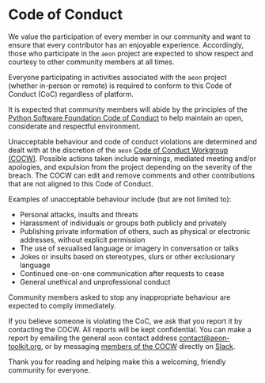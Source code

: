 # Code of Conduct

We value the participation of every member in our community and want to
ensure that every contributor has an enjoyable experience. Accordingly, those who
participate in the `aeon` project are expected to show respect and courtesy to other
community members at all times.

Everyone participating in activities associated with the `aeon` project (whether
in-person or remote) is required to conform to this Code of Conduct (CoC) regardless
of platform.

It is expected that community members will abide by the principles of the [Python
Software Foundation Code of Conduct](https://www.python.org/psf/codeofconduct/) to
help maintain an open, considerate and respectful environment.

Unacceptable behaviour and code of conduct violations are determined and dealt with
at the discretion of the `aeon` [Code of Conduct Workgroup (COCW)](./governance.md#code-of-conduct-workgroup).
Possible actions taken include warnings, mediated meeting and/or apologies, and
expulsion from the project depending on the severity of the breach. The COCW can edit
and remove comments and other contributions that are not aligned to this Code of
Conduct.

Examples of unacceptable behaviour include (but are not limited to):
- Personal attacks, insults and threats
- Harassment of individuals or groups both publicly and privately
- Publishing private information of others, such as physical or electronic
addresses, without explicit permission
- The use of sexualised language or imagery in conversation or talks
- Jokes or insults based on stereotypes, slurs or other exclusionary language
- Continued one-on-one communication after requests to cease
- General unethical and unprofessional conduct

Community members asked to stop any inappropriate behaviour are expected to comply
immediately.

If you believe someone is violating the CoC, we ask that you report it by
contacting the COCW. All reports will be kept confidential. You can make a report by
emailing the general `aeon` contact address [contact@aeon-toolkit.org](mailto:contact@aeon-toolkit.org),
or by messaging [members of the COCW](./about.md#code-of-conduct-workgroup)
directly on [Slack](https://join.slack.com/t/aeon-toolkit/shared_invite/zt-22vwvut29-HDpCu~7VBUozyfL_8j3dLA).

Thank you for reading and helping make this a welcoming, friendly community for
everyone.
